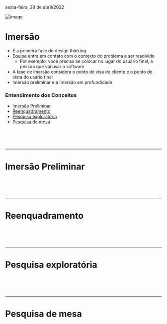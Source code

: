 sexta-feira, 29 de abril/2022

![image](https://user-images.githubusercontent.com/87860884/165990332-cf5fb091-70b6-4999-842f-2193e02be872.png)

# Imersão
- É a primeira fase do design thinking
- Equipe entra em contato com o contexto do problema a ser resolvido
    - Por exemplo: você precisa se colocar no lugar do usuário final, a pessoa que vai usar o software
- A fase de imersão considera o ponto de visa do cliente e o ponto de vista do usário final
- Imersão preliminar e a Imersão em profundidade

### Entendimento dos Conceitos

- [Imersão Preliminar](#imersão-preliminar)
- [Reenquadramento](#reenquadramento)
- [Pesquisa exploratória](#pesquisa-exploratória)
- [Pesquisa de mesa]()

<br><br><br>
<hr>

# Imersão Preliminar

<br><br><br>
<hr>

# Reenquadramento

<br><br><br>
<hr>

# Pesquisa exploratória

<br><br><br>
<hr>

# Pesquisa de mesa
